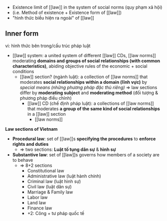 - Existence limit of [[law]] in the system of social norms (quy phạm xã hội)
- (i.e. Method of existence + Existence form of [[law]])
- "hình thức biểu hiện ra ngoài" of [[law]]

## Inner form
vi: hình thức bên trong/cấu trúc pháp luật

- [[law]] system: a united system of different [[law]] CDs, [[law norms]] moderating **domains and groups of social relationships (with common characteristics)**, abiding objective rules of the economic + social conditions
	- [[law]] section? (ngành luật): a collection of [[law norms]] that moderates **social relationships within a domain (lĩnh vực)** by *special means (những phương pháp đặc thù riêng)* => law sections differ by **moderating subject** and **moderating method** (đối tượng & phương pháp điều chỉnh)
		- [[law]] CD (chế định pháp luật): a collections of [[law norms]] that moderates **a group of the same kind of social relationships** in a [[law]] section
			- [[law norms]]

**Law sections of Vietnam**
- **Procedural law**: set of [[law]]s **specifying the procedures** to **enforce rights and duties**
	- => two sections: **Luật tố tụng dân sự** & **hình sự**
- **Substantive law**: set of [[law]]s governs how members of a society are to behave
	- => 8+2 sections
		- Constitutional law
		- Administrative law (luật hành chính)
		- Criminal law (luật hình sự)
		- Civil law (luật dân sự)
		- Marriage & Family law
		- Labor law
		- Land law
		- Finance law
		- +2: Công + tư pháp quốc tế